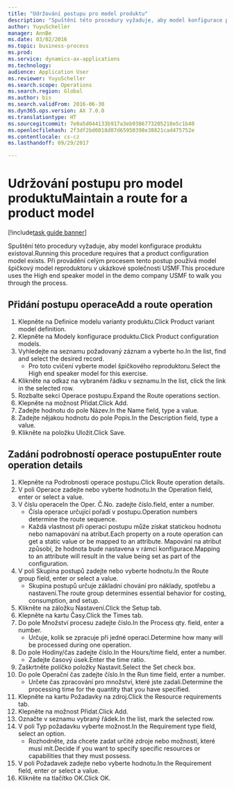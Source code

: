 ```yaml
--- 
title: "Udržování postupu pro model produktu"
description: "Spuštění této procedury vyžaduje, aby model konfigurace produktu existoval."
author: YuyuScheller
manager: AnnBe
ms.date: 03/02/2016
ms.topic: business-process
ms.prod: 
ms.service: dynamics-ax-applications
ms.technology: 
audience: Application User
ms.reviewer: YuyuScheller
ms.search.scope: Operations
ms.search.region: Global
ms.author: bis
ms.search.validFrom: 2016-06-30
ms.dyn365.ops.version: AX 7.0.0
ms.translationtype: HT
ms.sourcegitcommit: 7e0a5d044133b917a3eb9386773205218e5c1b40
ms.openlocfilehash: 2f3df2bd6018d07d65950398e38821cad475752e
ms.contentlocale: cs-cz
ms.lasthandoff: 09/29/2017

---
```

# <a name="maintain-a-route-for-a-product-model"></a><span data-ttu-id="5d9dd-103">Udržování postupu pro model produktu</span><span class="sxs-lookup"><span data-stu-id="5d9dd-103">Maintain a route for a product model</span></span>

[!include[task guide banner](../../includes/task-guide-banner.md)]

<span data-ttu-id="5d9dd-104">Spuštění této procedury vyžaduje, aby model konfigurace produktu existoval.</span><span class="sxs-lookup"><span data-stu-id="5d9dd-104">Running this procedure requires that a product configuration model exists.</span></span> <span data-ttu-id="5d9dd-105">Při provádění celým procesem tento postup používá model špičkový model reproduktoru v ukázkové společnosti USMF.</span><span class="sxs-lookup"><span data-stu-id="5d9dd-105">This procedure uses the High end speaker model in the demo company USMF to walk you through the process.</span></span>


## <a name="add-a-route-operation"></a><span data-ttu-id="5d9dd-106">Přidání postupu operace</span><span class="sxs-lookup"><span data-stu-id="5d9dd-106">Add a route operation</span></span>
1. <span data-ttu-id="5d9dd-107">Klepněte na Definice modelu varianty produktu.</span><span class="sxs-lookup"><span data-stu-id="5d9dd-107">Click Product variant model definition.</span></span>
2. <span data-ttu-id="5d9dd-108">Klepněte na Modely konfigurace produktu.</span><span class="sxs-lookup"><span data-stu-id="5d9dd-108">Click Product configuration models.</span></span>
3. <span data-ttu-id="5d9dd-109">Vyhledejte na seznamu požadovaný záznam a vyberte ho.</span><span class="sxs-lookup"><span data-stu-id="5d9dd-109">In the list, find and select the desired record.</span></span>
    * <span data-ttu-id="5d9dd-110">Pro toto cvičení vyberte model špičkového reproduktoru.</span><span class="sxs-lookup"><span data-stu-id="5d9dd-110">Select the High end speaker model for this exercise.</span></span>  
4. <span data-ttu-id="5d9dd-111">Klikněte na odkaz na vybraném řádku v seznamu.</span><span class="sxs-lookup"><span data-stu-id="5d9dd-111">In the list, click the link in the selected row.</span></span>
5. <span data-ttu-id="5d9dd-112">Rozbalte sekci Operace postupu.</span><span class="sxs-lookup"><span data-stu-id="5d9dd-112">Expand the Route operations section.</span></span>
6. <span data-ttu-id="5d9dd-113">Klepněte na možnost Přidat.</span><span class="sxs-lookup"><span data-stu-id="5d9dd-113">Click Add.</span></span>
7. <span data-ttu-id="5d9dd-114">Zadejte hodnotu do pole Název.</span><span class="sxs-lookup"><span data-stu-id="5d9dd-114">In the Name field, type a value.</span></span>
8. <span data-ttu-id="5d9dd-115">Zadejte nějakou hodnotu do pole Popis.</span><span class="sxs-lookup"><span data-stu-id="5d9dd-115">In the Description field, type a value.</span></span>
9. <span data-ttu-id="5d9dd-116">Klikněte na položku Uložit.</span><span class="sxs-lookup"><span data-stu-id="5d9dd-116">Click Save.</span></span>

## <a name="enter-route-operation-details"></a><span data-ttu-id="5d9dd-117">Zadání podrobností operace postupu</span><span class="sxs-lookup"><span data-stu-id="5d9dd-117">Enter route operation details</span></span>
1. <span data-ttu-id="5d9dd-118">Klepněte na Podrobnosti operace postupu.</span><span class="sxs-lookup"><span data-stu-id="5d9dd-118">Click Route operation details.</span></span>
2. <span data-ttu-id="5d9dd-119">V poli Operace zadejte nebo vyberte hodnotu.</span><span class="sxs-lookup"><span data-stu-id="5d9dd-119">In the Operation field, enter or select a value.</span></span>
3. <span data-ttu-id="5d9dd-120">V číslu operace</span><span class="sxs-lookup"><span data-stu-id="5d9dd-120">In the Oper.</span></span> <span data-ttu-id="5d9dd-121">Č.</span><span class="sxs-lookup"><span data-stu-id="5d9dd-121">No.</span></span> <span data-ttu-id="5d9dd-122">zadejte číslo.</span><span class="sxs-lookup"><span data-stu-id="5d9dd-122">field, enter a number.</span></span>
    * <span data-ttu-id="5d9dd-123">Čísla operace určující pořadí v postupu.</span><span class="sxs-lookup"><span data-stu-id="5d9dd-123">Operation numbers determine the route sequence.</span></span>  
    * <span data-ttu-id="5d9dd-124">Každá vlastnost při operaci postupu může získat statickou hodnotu nebo namapování na atribut.</span><span class="sxs-lookup"><span data-stu-id="5d9dd-124">Each property on a route operation can get a static value or be mapped to an attribute.</span></span> <span data-ttu-id="5d9dd-125">Mapování na atribut způsobí, že hodnota bude nastavena v rámci konfigurace.</span><span class="sxs-lookup"><span data-stu-id="5d9dd-125">Mapping to an attribute will result in the value being set as part of the configuration.</span></span>  
4. <span data-ttu-id="5d9dd-126">V poli Skupina postupů zadejte nebo vyberte hodnotu.</span><span class="sxs-lookup"><span data-stu-id="5d9dd-126">In the Route group field, enter or select a value.</span></span>
    * <span data-ttu-id="5d9dd-127">Skupina postupů určuje základní chování pro náklady, spotřebu a nastavení.</span><span class="sxs-lookup"><span data-stu-id="5d9dd-127">The route group determines essential behavior for costing, consumption, and setup.</span></span>  
5. <span data-ttu-id="5d9dd-128">Klikněte na záložku Nastavení.</span><span class="sxs-lookup"><span data-stu-id="5d9dd-128">Click the Setup tab.</span></span>
6. <span data-ttu-id="5d9dd-129">Klepněte na kartu Časy.</span><span class="sxs-lookup"><span data-stu-id="5d9dd-129">Click the Times tab.</span></span>
7. <span data-ttu-id="5d9dd-130">Do pole Množství procesu zadejte číslo.</span><span class="sxs-lookup"><span data-stu-id="5d9dd-130">In the Process qty. field, enter a number.</span></span>
    * <span data-ttu-id="5d9dd-131">Určuje, kolik se zpracuje při jedné operaci.</span><span class="sxs-lookup"><span data-stu-id="5d9dd-131">Determine how many will be processed during one operation.</span></span>  
8. <span data-ttu-id="5d9dd-132">Do pole Hodiny/čas zadejte číslo.</span><span class="sxs-lookup"><span data-stu-id="5d9dd-132">In the Hours/time field, enter a number.</span></span>
    * <span data-ttu-id="5d9dd-133">Zadejte časový úsek.</span><span class="sxs-lookup"><span data-stu-id="5d9dd-133">Enter the time ratio.</span></span>  
9. <span data-ttu-id="5d9dd-134">Zaškrtněte políčko položky Nastavit.</span><span class="sxs-lookup"><span data-stu-id="5d9dd-134">Select the Set check box.</span></span>
10. <span data-ttu-id="5d9dd-135">Do pole Operační čas zadejte číslo.</span><span class="sxs-lookup"><span data-stu-id="5d9dd-135">In the Run time field, enter a number.</span></span>
    * <span data-ttu-id="5d9dd-136">Určete čas zpracování pro množství, které jste zadali.</span><span class="sxs-lookup"><span data-stu-id="5d9dd-136">Determine the processing time for the quantity that you have specified.</span></span>  
11. <span data-ttu-id="5d9dd-137">Klepněte na kartu Požadavky na zdroj.</span><span class="sxs-lookup"><span data-stu-id="5d9dd-137">Click the Resource requirements tab.</span></span>
12. <span data-ttu-id="5d9dd-138">Klepněte na možnost Přidat.</span><span class="sxs-lookup"><span data-stu-id="5d9dd-138">Click Add.</span></span>
13. <span data-ttu-id="5d9dd-139">Označte v seznamu vybraný řádek.</span><span class="sxs-lookup"><span data-stu-id="5d9dd-139">In the list, mark the selected row.</span></span>
14. <span data-ttu-id="5d9dd-140">V poli Typ požadavku vyberte možnost.</span><span class="sxs-lookup"><span data-stu-id="5d9dd-140">In the Requirement type field, select an option.</span></span>
    * <span data-ttu-id="5d9dd-141">Rozhodněte, zda chcete zadat určité zdroje nebo možností, které musí mít.</span><span class="sxs-lookup"><span data-stu-id="5d9dd-141">Decide if you want to specify specific resources or capabilities that they must possess.</span></span>  
15. <span data-ttu-id="5d9dd-142">V poli Požadavek zadejte nebo vyberte hodnotu.</span><span class="sxs-lookup"><span data-stu-id="5d9dd-142">In the Requirement field, enter or select a value.</span></span>
16. <span data-ttu-id="5d9dd-143">Klikněte na tlačítko OK.</span><span class="sxs-lookup"><span data-stu-id="5d9dd-143">Click OK.</span></span>


